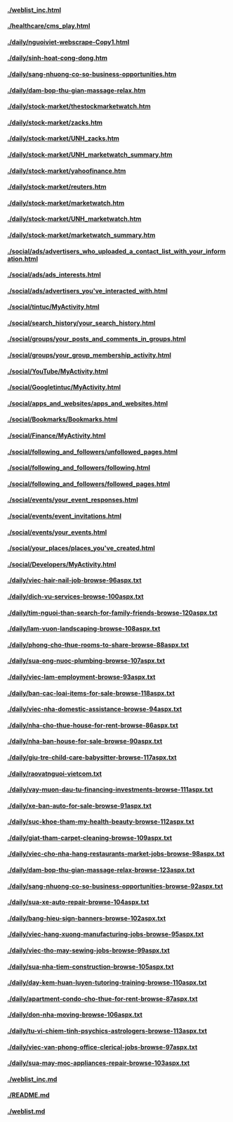 #### [./weblist_inc.html](./weblist_inc.html)
#### [./healthcare/cms_play.html](./healthcare/cms_play.html)
#### [./daily/nguoiviet-webscrape-Copy1.html](./daily/nguoiviet-webscrape-Copy1.html)
#### [./daily/sinh-hoat-cong-dong.htm](./daily/sinh-hoat-cong-dong.htm)
#### [./daily/sang-nhuong-co-so-business-opportunities.htm](./daily/sang-nhuong-co-so-business-opportunities.htm)
#### [./daily/dam-bop-thu-gian-massage-relax.htm](./daily/dam-bop-thu-gian-massage-relax.htm)
#### [./daily/stock-market/thestockmarketwatch.htm](./daily/stock-market/thestockmarketwatch.htm)
#### [./daily/stock-market/zacks.htm](./daily/stock-market/zacks.htm)
#### [./daily/stock-market/UNH_zacks.htm](./daily/stock-market/UNH_zacks.htm)
#### [./daily/stock-market/UNH_marketwatch_summary.htm](./daily/stock-market/UNH_marketwatch_summary.htm)
#### [./daily/stock-market/yahoofinance.htm](./daily/stock-market/yahoofinance.htm)
#### [./daily/stock-market/reuters.htm](./daily/stock-market/reuters.htm)
#### [./daily/stock-market/marketwatch.htm](./daily/stock-market/marketwatch.htm)
#### [./daily/stock-market/UNH_marketwatch.htm](./daily/stock-market/UNH_marketwatch.htm)
#### [./daily/stock-market/marketwatch_summary.htm](./daily/stock-market/marketwatch_summary.htm)
#### [./social/ads/advertisers_who_uploaded_a_contact_list_with_your_information.html](./social/ads/advertisers_who_uploaded_a_contact_list_with_your_information.html)
#### [./social/ads/ads_interests.html](./social/ads/ads_interests.html)
#### [./social/ads/advertisers_you've_interacted_with.html](./social/ads/advertisers_you've_interacted_with.html)
#### [./social/tintuc/MyActivity.html](./social/tintuc/MyActivity.html)
#### [./social/search_history/your_search_history.html](./social/search_history/your_search_history.html)
#### [./social/groups/your_posts_and_comments_in_groups.html](./social/groups/your_posts_and_comments_in_groups.html)
#### [./social/groups/your_group_membership_activity.html](./social/groups/your_group_membership_activity.html)
#### [./social/YouTube/MyActivity.html](./social/YouTube/MyActivity.html)
#### [./social/Googletintuc/MyActivity.html](./social/Googletintuc/MyActivity.html)
#### [./social/apps_and_websites/apps_and_websites.html](./social/apps_and_websites/apps_and_websites.html)
#### [./social/Bookmarks/Bookmarks.html](./social/Bookmarks/Bookmarks.html)
#### [./social/Finance/MyActivity.html](./social/Finance/MyActivity.html)
#### [./social/following_and_followers/unfollowed_pages.html](./social/following_and_followers/unfollowed_pages.html)
#### [./social/following_and_followers/following.html](./social/following_and_followers/following.html)
#### [./social/following_and_followers/followed_pages.html](./social/following_and_followers/followed_pages.html)
#### [./social/events/your_event_responses.html](./social/events/your_event_responses.html)
#### [./social/events/event_invitations.html](./social/events/event_invitations.html)
#### [./social/events/your_events.html](./social/events/your_events.html)
#### [./social/your_places/places_you've_created.html](./social/your_places/places_you've_created.html)
#### [./social/Developers/MyActivity.html](./social/Developers/MyActivity.html)
#### [./daily/viec-hair-nail-job-browse-96aspx.txt](./daily/viec-hair-nail-job-browse-96aspx.txt)
#### [./daily/dich-vu-services-browse-100aspx.txt](./daily/dich-vu-services-browse-100aspx.txt)
#### [./daily/tim-nguoi-than-search-for-family-friends-browse-120aspx.txt](./daily/tim-nguoi-than-search-for-family-friends-browse-120aspx.txt)
#### [./daily/lam-vuon-landscaping-browse-108aspx.txt](./daily/lam-vuon-landscaping-browse-108aspx.txt)
#### [./daily/phong-cho-thue-rooms-to-share-browse-88aspx.txt](./daily/phong-cho-thue-rooms-to-share-browse-88aspx.txt)
#### [./daily/sua-ong-nuoc-plumbing-browse-107aspx.txt](./daily/sua-ong-nuoc-plumbing-browse-107aspx.txt)
#### [./daily/viec-lam-employment-browse-93aspx.txt](./daily/viec-lam-employment-browse-93aspx.txt)
#### [./daily/ban-cac-loai-items-for-sale-browse-118aspx.txt](./daily/ban-cac-loai-items-for-sale-browse-118aspx.txt)
#### [./daily/viec-nha-domestic-assistance-browse-94aspx.txt](./daily/viec-nha-domestic-assistance-browse-94aspx.txt)
#### [./daily/nha-cho-thue-house-for-rent-browse-86aspx.txt](./daily/nha-cho-thue-house-for-rent-browse-86aspx.txt)
#### [./daily/nha-ban-house-for-sale-browse-90aspx.txt](./daily/nha-ban-house-for-sale-browse-90aspx.txt)
#### [./daily/giu-tre-child-care-babysitter-browse-117aspx.txt](./daily/giu-tre-child-care-babysitter-browse-117aspx.txt)
#### [./daily/raovatnguoi-vietcom.txt](./daily/raovatnguoi-vietcom.txt)
#### [./daily/vay-muon-dau-tu-financing-investments-browse-111aspx.txt](./daily/vay-muon-dau-tu-financing-investments-browse-111aspx.txt)
#### [./daily/xe-ban-auto-for-sale-browse-91aspx.txt](./daily/xe-ban-auto-for-sale-browse-91aspx.txt)
#### [./daily/suc-khoe-tham-my-health-beauty-browse-112aspx.txt](./daily/suc-khoe-tham-my-health-beauty-browse-112aspx.txt)
#### [./daily/giat-tham-carpet-cleaning-browse-109aspx.txt](./daily/giat-tham-carpet-cleaning-browse-109aspx.txt)
#### [./daily/viec-cho-nha-hang-restaurants-market-jobs-browse-98aspx.txt](./daily/viec-cho-nha-hang-restaurants-market-jobs-browse-98aspx.txt)
#### [./daily/dam-bop-thu-gian-massage-relax-browse-123aspx.txt](./daily/dam-bop-thu-gian-massage-relax-browse-123aspx.txt)
#### [./daily/sang-nhuong-co-so-business-opportunities-browse-92aspx.txt](./daily/sang-nhuong-co-so-business-opportunities-browse-92aspx.txt)
#### [./daily/sua-xe-auto-repair-browse-104aspx.txt](./daily/sua-xe-auto-repair-browse-104aspx.txt)
#### [./daily/bang-hieu-sign-banners-browse-102aspx.txt](./daily/bang-hieu-sign-banners-browse-102aspx.txt)
#### [./daily/viec-hang-xuong-manufacturing-jobs-browse-95aspx.txt](./daily/viec-hang-xuong-manufacturing-jobs-browse-95aspx.txt)
#### [./daily/viec-tho-may-sewing-jobs-browse-99aspx.txt](./daily/viec-tho-may-sewing-jobs-browse-99aspx.txt)
#### [./daily/sua-nha-tiem-construction-browse-105aspx.txt](./daily/sua-nha-tiem-construction-browse-105aspx.txt)
#### [./daily/day-kem-huan-luyen-tutoring-training-browse-110aspx.txt](./daily/day-kem-huan-luyen-tutoring-training-browse-110aspx.txt)
#### [./daily/apartment-condo-cho-thue-for-rent-browse-87aspx.txt](./daily/apartment-condo-cho-thue-for-rent-browse-87aspx.txt)
#### [./daily/don-nha-moving-browse-106aspx.txt](./daily/don-nha-moving-browse-106aspx.txt)
#### [./daily/tu-vi-chiem-tinh-psychics-astrologers-browse-113aspx.txt](./daily/tu-vi-chiem-tinh-psychics-astrologers-browse-113aspx.txt)
#### [./daily/viec-van-phong-office-clerical-jobs-browse-97aspx.txt](./daily/viec-van-phong-office-clerical-jobs-browse-97aspx.txt)
#### [./daily/sua-may-moc-appliances-repair-browse-103aspx.txt](./daily/sua-may-moc-appliances-repair-browse-103aspx.txt)
#### [./weblist_inc.md](./weblist_inc.md)
#### [./README.md](./README.md)
#### [./weblist.md](./weblist.md)
